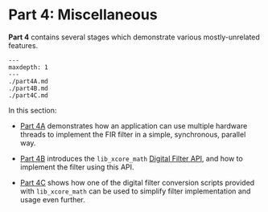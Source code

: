 
# Part 4: Miscellaneous

**Part 4** contains several stages which demonstrate various mostly-unrelated
features.

```{toctree}
---
maxdepth: 1
---
./part4A.md
./part4B.md
./part4C.md
```

In this section:

* [Part 4A](./part4A.md) demonstrates how an application can use multiple hardware threads to
implement the FIR filter in a simple, synchronous, parallel way.

* [Part 4B](./part4B.md) introduces the `lib_xcore_math` [Digital Filter
API](https://github.com/xmos/lib_xcore_math/blob/v2.1.1/lib_xcore_math/api/xmath/filter.h),
and how to implement the filter using this API.

* [Part 4C](./part4C.md) shows how one of the digital filter conversion scripts provided with
`lib_xcore_math` can be used to simplify filter implementation and usage even further.